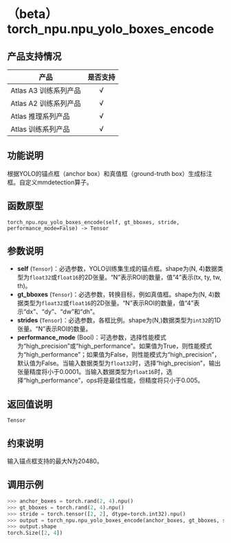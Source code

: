 # （beta）torch_npu.npu_yolo_boxes_encode

## 产品支持情况

| 产品                                                         | 是否支持 |
| ------------------------------------------------------------ | :------: |
|<term>Atlas A3 训练系列产品</term>            |    √     |
|<term>Atlas A2 训练系列产品</term>  | √   |
|<term>Atlas 推理系列产品</term>                                       |    √     |
|<term>Atlas 训练系列产品</term>                                       |    √     |

## 功能说明

根据YOLO的锚点框（anchor box）和真值框（ground-truth box）生成标注框。自定义mmdetection算子。

## 函数原型

```
torch_npu.npu_yolo_boxes_encode(self, gt_bboxes, stride, performance_mode=False) -> Tensor
```

## 参数说明

- **self** (`Tensor`)：必选参数，YOLO训练集生成的锚点框。shape为(N, 4)数据类型为`float32`或`float16`的2D张量。“N”表示ROI的数量，值“4”表示(tx, ty, tw, th)。
- **gt_bboxes** (`Tensor`)：必选参数，转换目标，例如真值框。shape为(N, 4)数据类型为`float32`或`float16`的2D张量。“N”表示ROI的数量，值“4”表示“dx”、“dy”、“dw”和“dh”。
- **strides** (`Tensor`)：必选参数，各框比例。shape为(N,)数据类型为`int32`的1D张量。“N”表示ROI的数量。
- **performance_mode** (Bool)：可选参数，选择性能模式为“high_precision”或“high_performance”。如果值为True，则性能模式为“high_performance”；如果值为False，则性能模式为“high_precision”，默认值为False。当输入数据类型为`float32`时，选择“high_precision”，输出张量精度将小于0.0001。当输入数据类型为`float16`时，选择“high_performance”，ops将是最佳性能，但精度将只小于0.005。

## 返回值说明
`Tensor`

## 约束说明

输入锚点框支持的最大N为20480。

## 调用示例

```python
>>> anchor_boxes = torch.rand(2, 4).npu()
>>> gt_bboxes = torch.rand(2, 4).npu()
>>> stride = torch.tensor([2, 2], dtype=torch.int32).npu()
>>> output = torch_npu.npu_yolo_boxes_encode(anchor_boxes, gt_bboxes, stride, False)
>>> output.shape
torch.Size([2, 4])
```

